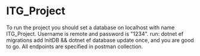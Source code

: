 # ITG_Project
To run the project you should set a database on localhost with name ITG_Project. Username is remote and password is "1234".
run:
dotnet ef migrations add InitDB && dotnet ef database update 
once, and you are good to go.
All endpoints are specified in postman collection.

